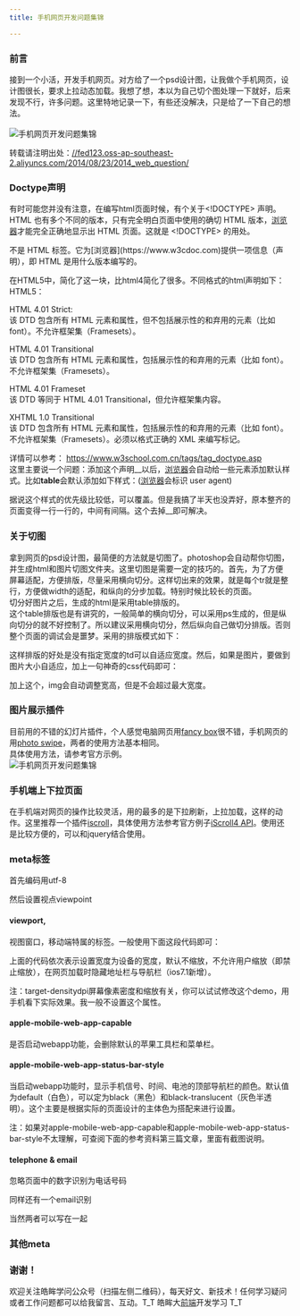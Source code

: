 ```yaml
---
title: 手机网页开发问题集锦

---
```


### [][1]前言

接到一个小活，开发手机网页。对方给了一个psd设计图，让我做个手机网页，设计图很长，要求上拉动态加载。我想了想，本以为自己切个图处理一下就好，后来发现不行，许多问题。这里特地记录一下，有些还没解决，只是给了一下自己的想法。  
<a></a>  
![手机网页开发问题集锦][2]

转载请注明出处：<a href="//fed123.oss-ap-southeast-2.aliyuncs.com/2014/08/23/2014_web_question/" target="_blank" rel="external">//fed123.oss-ap-southeast-2.aliyuncs.com/2014/08/23/2014_web_question/</a>

### [][3]Doctype声明

有时可能您并没有注意，在编写html页面时候，有个关于<!DOCTYPE> 声明。HTML 也有多个不同的版本，只有完全明白页面中使用的确切 HTML 版本，[浏览器](https://www.w3cdoc.com)才能完全正确地显示出 HTML 页面。这就是 <!DOCTYPE> 的用处。  
<!DOCTYPE> 不是 HTML 标签。它为[浏览器](https://www.w3cdoc.com)提供一项信息（声明），即 HTML 是用什么版本编写的。  
在HTML5中，简化了这一块，比html4简化了很多。不同格式的html声明如下：  
HTML5：

HTML 4.01 Strict:  
该 DTD 包含所有 HTML 元素和属性，但不包括展示性的和弃用的元素（比如 font）。不允许框架集（Framesets）。

HTML 4.01 Transitional  
该 DTD 包含所有 HTML 元素和属性，包括展示性的和弃用的元素（比如 font）。不允许框架集（Framesets）。

HTML 4.01 Frameset  
该 DTD 等同于 HTML 4.01 Transitional，但允许框架集内容。

XHTML 1.0 Transitional  
该 DTD 包含所有 HTML 元素和属性，包括展示性的和弃用的元素（比如 font）。不允许框架集（Framesets）。必须以格式正确的 XML 来编写标记。

详情可以参考： <a href="https://www.w3school.com.cn/tags/tag_doctype.asp" target="_blank" rel="external">https://www.w3school.com.cn/tags/tag_doctype.asp</a>  
这里主要说一个问题：添加这个声明_<!DOCTYPE html>_以后，[浏览器](https://www.w3cdoc.com)会自动给一些元素添加默认样式。比如**table**会默认添加如下样式：([浏览器](https://www.w3cdoc.com)会标识 user agent)

据说这个样式的优先级比较低，可以覆盖。但是我搞了半天也没弄好，原本整齐的页面变得一行一行的，中间有间隔。这个去掉_<!DOCTYPE html>_即可解决。

### [][4]关于切图

拿到网页的psd设计图，最简便的方法就是切图了。photoshop会自动帮你切图，并生成html和图片切图文件夹。这里切图是需要一定的技巧的。首先，为了方便屏幕适配，方便排版，尽量采用横向切分。这样切出来的效果，就是每个tr就是整行，方便做width的适配，和纵向的分步加载。特别时候比较长的页面。  
切分好图片之后，生成的html是采用table排版的。  
这个table排版也是有讲究的，一般简单的横向切分，可以采用ps生成的，但是纵向切分的就不好控制了。所以建议采用横向切分，然后纵向自己做切分排版。否则整个页面的调试会是噩梦。采用的排版模式如下：

这样排版的好处是没有指定宽度的td可以自适应宽度。然后，如果是图片，要做到图片大小自适应，加上一句神奇的css代码即可：

加上这个，img会自动调整宽高，但是不会超过最大宽度。

### [][5]图片展示插件

目前用的不错的幻灯片插件，个人感觉电脑网页用<a href="https://fancybox.net/" target="_blank" rel="external">fancy box</a>很不错，手机网页的用<a href="https://photoswipe.com/" target="_blank" rel="external">photo swipe</a>，两者的使用方法基本相同。  
具体使用方法，请参考官方示例。  
![手机网页开发问题集锦][6]

### [][7]手机端上下拉页面

在手机端对网页的操作比较灵活，用的最多的是下拉刷新，上拉加载，这样的动作。这里推荐一个插件<a href="https://cubiq.org/iscroll-5" target="_blank" rel="external">iscroll</a>，具体使用方法参考官方例子<a href="https://www.gafish.net/api/iScroll.html" target="_blank" rel="external">iScroll4 API</a>。使用还是比较方便的，可以和jquery结合使用。

### [][8]meta标签

首先编码用utf-8

然后设置视点viewpoint

#### [][9]viewport,

视图窗口，移动端特属的标签。一般使用下面这段代码即可：

上面的代码依次表示设置宽度为设备的宽度，默认不缩放，不允许用户缩放（即禁止缩放），在网页加载时隐藏地址栏与导航栏（ios7.1新增）。

注：target-densitydpi屏幕像素密度和缩放有关，你可以试试修改这个demo，用手机看下实际效果。我一般不设置这个属性。

#### [][10]apple-mobile-web-app-capable

是否启动webapp功能，会删除默认的苹果工具栏和菜单栏。

#### [][11]apple-mobile-web-app-status-bar-style

当启动webapp功能时，显示手机信号、时间、电池的顶部导航栏的颜色。默认值为default（白色），可以定为black（黑色）和black-translucent（灰色半透明）。这个主要是根据实际的页面设计的主体色为搭配来进行设置。

注：如果对apple-mobile-web-app-capable和apple-mobile-web-app-status-bar-style不太理解，可查阅下面的参考资料第三篇文章，里面有截图说明。

#### [][12]telephone & email

忽略页面中的数字识别为电话号码

同样还有一个email识别

当然两者可以写在一起

### [][13]其他meta

### [][14]谢谢！

欢迎关注皓眸学问公众号（扫描左侧二维码），每天好文、新技术！任何学习疑问或者工作问题都可以给我留言、互动。T\_T 皓眸大[前端](https://www.w3cdoc.com)开发学习 T\_T

 [1]: //fed123.oss-ap-southeast-2.aliyuncs.com/2014/08/23/2014_web_question/#前言 "前言"
 [2]: //fed123.oss-ap-southeast-2.aliyuncs.com/wp-content/uploads/2017/08/wap.jpg
 [3]: //fed123.oss-ap-southeast-2.aliyuncs.com/2014/08/23/2014_web_question/#Doctype声明 "Doctype声明"
 [4]: //fed123.oss-ap-southeast-2.aliyuncs.com/2014/08/23/2014_web_question/#关于切图 "关于切图"
 [5]: //fed123.oss-ap-southeast-2.aliyuncs.com/2014/08/23/2014_web_question/#图片展示插件 "图片展示插件"
 [6]: //fed123.oss-ap-southeast-2.aliyuncs.com/wp-content/uploads/2017/08/photo_swipe.jpg
 [7]: //fed123.oss-ap-southeast-2.aliyuncs.com/2014/08/23/2014_web_question/#手机端上下拉页面 "手机端上下拉页面"
 [8]: //fed123.oss-ap-southeast-2.aliyuncs.com/2014/08/23/2014_web_question/#meta标签 "meta标签"
 [9]: //fed123.oss-ap-southeast-2.aliyuncs.com/2014/08/23/2014_web_question/#viewport "viewport,"
 [10]: //fed123.oss-ap-southeast-2.aliyuncs.com/2014/08/23/2014_web_question/#apple-mobile-web-app-capable "apple-mobile-web-app-capable"
 [11]: //fed123.oss-ap-southeast-2.aliyuncs.com/2014/08/23/2014_web_question/#apple-mobile-web-app-status-bar-style "apple-mobile-web-app-status-bar-style"
 [12]: //fed123.oss-ap-southeast-2.aliyuncs.com/2014/08/23/2014_web_question/#telephone-amp-email "telephone & email"
 [13]: //fed123.oss-ap-southeast-2.aliyuncs.com/2014/08/23/2014_web_question/#其他meta "其他meta"
 [14]: //fed123.oss-ap-southeast-2.aliyuncs.com/2014/08/23/2014_web_question/#谢谢！ "谢谢！"
